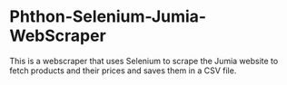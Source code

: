 # Phthon-Selenium-Jumia-WebScraper
This is a webscraper that uses Selenium to scrape the Jumia website to fetch products and their prices and saves them in a CSV file.
